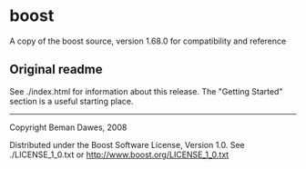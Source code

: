 # boost
A copy of the boost source, version 1.68.0 for compatibility and reference
## Original readme
See ./index.html for information about this release. The "Getting Started" 
section is a useful starting place.

---------------------------
Copyright Beman Dawes, 2008

Distributed under the Boost Software License, Version 1.0.
See ./LICENSE_1_0.txt or http://www.boost.org/LICENSE_1_0.txt 
